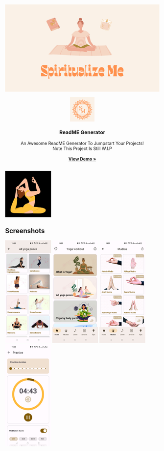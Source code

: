 <a href="https://play.google.com/store/apps/developer?id=Spiritualize+Me"><img src="assets/header.png"/></a>
<br/>
<p align="center">
  <a href="https://github.com/ShaanCoding/ReadME-Generator">
    <img src="assets/logo.png" alt="Logo" width="80" height="80">
  </a>

  <h3 align="center">ReadME Generator</h3>

  <p align="center">
    An Awesome ReadME Generator To Jumpstart Your Projects!
    <br/>
    Note This Project Is Still W.I.P
    <br/>
    <br/>
    <a href="https://readme.shaankhan.dev"><strong>View Demo »</strong></a>
    <br/>
    <br/>
  </p>
</p>

<img src="assets/6.png" width="150px" height="150px"/>

## Screenshots

<a href="https://raw.githubusercontent.com/spiritualizeme/spiritualizeme.github.io/master/assets/s1.jpg"><img src="assets/s1.jpg" width="150px"/></a>
<a href="https://raw.githubusercontent.com/spiritualizeme/spiritualizeme.github.io/master/assets/s2.jpg"><img src="assets/s2.jpg" width="150px"/></a>
<a href="https://raw.githubusercontent.com/spiritualizeme/spiritualizeme.github.io/master/assets/s3.jpg"><img src="assets/s3.jpg" width="150px"/></a>
<a href="https://raw.githubusercontent.com/spiritualizeme/spiritualizeme.github.io/master/assets/s4.jpg"><img src="assets/s4.jpg" width="150px"/></a>

